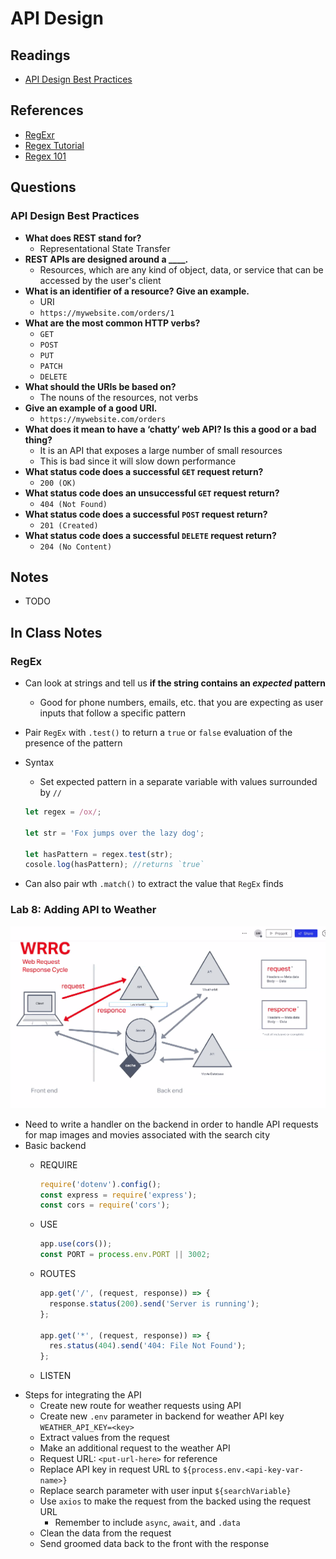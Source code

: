 # API Design

## Readings

* [API Design Best Practices](https://docs.microsoft.com/en-us/azure/architecture/best-practices/api-design)

## References

* [RegExr](https://regexr.com/)
* [Regex Tutorial](https://medium.com/factory-mind/regex-tutorial-a-simple-cheatsheet-by-examples-649dc1c3f285)
* [Regex 101](https://regex101.com/)

## Questions

### API Design Best Practices

* **What does REST stand for?**
  * Representational State Transfer
* **REST APIs are designed around a ____.**
  * Resources, which are any kind of object, data, or service that can be accessed by the user's client
* **What is an identifier of a resource? Give an example.**
  * URI
  * `https://mywebsite.com/orders/1`
* **What are the most common HTTP verbs?**
  * `GET`
  * `POST`
  * `PUT`
  * `PATCH`
  * `DELETE`
* **What should the URIs be based on?**
  * The nouns of the resources, not verbs
* **Give an example of a good URI.**
  * `https://mywebsite.com/orders`
* **What does it mean to have a ‘chatty’ web API? Is this a good or a bad thing?**
  * It is an API that exposes a large number of small resources
  * This is bad since it will slow down performance
* **What status code does a successful `GET` request return?**
  * `200 (OK)`
* **What status code does an unsuccessful `GET` request return?**
  * `404 (Not Found)`
* **What status code does a successful `POST` request return?**
  * `201 (Created)`
* **What status code does a successful `DELETE` request return?**
  * `204 (No Content)`

## Notes

* TODO

## In Class Notes

### RegEx

* Can look at strings and tell us **if the string contains an *expected* pattern**
  * Good for phone numbers, emails, etc. that you are expecting as user inputs that follow a specific pattern
* Pair `RegEx` with `.test()` to return a `true` or `false` evaluation of the presence of the pattern
* Syntax
  * Set expected pattern in a separate variable with values surrounded by `//`
  
  ```js
  let regex = /ox/;

  let str = 'Fox jumps over the lazy dog';
  
  let hasPattern = regex.test(str);
  cosole.log(hasPattern); //returns `true`
  ```

* Can also pair wth `.match()` to extract the value that `RegEx` finds

### Lab 8: Adding API to Weather

![WRRC](./WRRC.png)

* Need to write a handler on the backend in order to handle API requests for map images and movies associated with the search city
* Basic backend
  * REQUIRE

    ```js
    require('dotenv').config();
    const express = require('express');
    const cors = require('cors');
    ```
  
  * USE

    ```js
    app.use(cors());
    const PORT = process.env.PORT || 3002;
    ```

  * ROUTES

    ```js
    app.get('/', (request, response)) => {
      response.status(200).send('Server is running');
    };

    app.get('*', (request, response)) => {
      res.status(404).send('404: File Not Found');
    };
    ```
  
  * LISTEN
* Steps for integrating the API
  * Create new route for weather requests using API
  * Create new `.env` parameter in backend for weather API key `WEATHER_API_KEY=<key>`
  * Extract values from the request
  * Make an additional request to the weather API
  * Request URL: `<put-url-here>` for reference
  * Replace API key in request URL to `${process.env.<api-key-var-name>}`
  * Replace search parameter with user input `${searchVariable}`
  * Use `axios` to  make the request from the backed using the request URL
    * Remember to include `async`, `await`, and `.data`
  * Clean the data from the request
  * Send groomed data back to the front with the response
